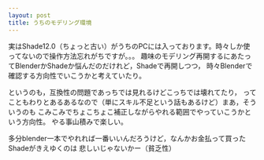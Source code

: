 ```yaml
---
layout: post
title: うちのモデリング環境
---
```


実はShade12.0（ちょっと古い）がうちのPCには入っております。時々しか使ってないので操作方法忘れがちですが。。。
趣味のモデリング再開するにあたってBlenderかShadeか悩んだのだけれど，Shadeで再開しつつ，
時々Blenderで確認する方向性でいこうかと考えていたり。

というのも，互換性の問題であっちでは見れるけどこっちでは壊れてたり，
ってこともわりとあるあるなので（単にスキル不足という話もあるけど）まあ，そういうのも
こみこみでちょこちょこ補正しながらやれる範囲でやっていこうかという方向性。
やる事山積みで楽しい。

多分blender一本でやれれば一番いいんだろうけど，なんかお金払って買ったShadeがきえゆくのは
悲しいじゃないかー（貧乏性）
